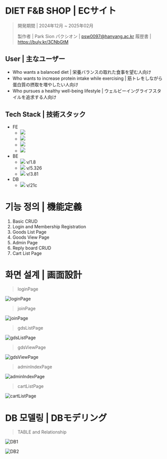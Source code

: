 # DIET F&B SHOP | ECサイト
> 開発期間 | 2024年12月 ~ 2025年02月
> 
> 製作者 | Park Sion パクシオン | psw0097@hanyang.ac.kr
> 履歴書 | https://buly.kr/3CNbGtM

## User | 主なユーザー
- Who wants a balanced diet | 栄養バランスの取れた食事を望む人向け
- Who wants to increase protein intake while exercising | 筋トレをしながら蛋白質の摂取を増やしたい人向け
- Who pursues a healthy well-being lifestyle | ウェルビーイングライフスタイルを追求する人向け

## Tech Stack | 技術スタック
- FE
  - <img src="https://img.shields.io/badge/html5-E34F26?style=for-the-badge&logo=html5&logoColor=white">
  - <img src="https://img.shields.io/badge/css-1572B6?style=for-the-badge&logo=css3&logoColor=white">
  - <img src="https://img.shields.io/badge/sass-CC6699?style=for-the-badge&logo=sass&logoColor=white">
  - <img src="https://img.shields.io/badge/javascript-F7DF1E?style=for-the-badge&logo=javascript&logoColor=black">
- BE
  - <img src="https://img.shields.io/badge/java-007396?style=for-the-badge&logo=java&logoColor=white"> v/1.8
  - <img src="https://img.shields.io/badge/spring-6DB33F?style=for-the-badge&logo=spring&logoColor=white"> v/5.326
  - <img src="https://img.shields.io/badge/apachemaven-C71A36?style=for-the-badge&logo=apachemaven&logoColor=white"> v/3.81
- DB
  - <img src="https://img.shields.io/badge/oracle-F80000?style=for-the-badge&logo=oracle&logoColor=white"> v/21c
 
# 기능 정의 | 機能定義
  1. Basic CRUD
  2. Login and Membership Registration
  3. Goods List Page
  4. Goods View Page
  5. Admin Page
  6. Reply board CRUD
  7. Cart List Page

# 화면 설계 | 画面設計
>loginPage


![loginPage](https://github.com/user-attachments/assets/473ae016-7961-4c9f-a78b-bda53b296448)
>joinPage


![joinPage](https://github.com/user-attachments/assets/f00cdf47-97f1-46bc-8b60-ff041ad5f0ab)
>gdsListPage


![gdsListPage](https://github.com/user-attachments/assets/bc48b41f-e530-45c0-b304-793c0b4c3f5e)
>gdsViewPage


![gdsViewPage](https://github.com/user-attachments/assets/f2436f5b-3791-47d7-acf9-53e442dac4b3)
>adminIndexPage


![adminIndexPage](https://github.com/user-attachments/assets/49d43edc-d46e-4312-af03-18504d2d6036)
>cartListPage


![cartListPage](https://github.com/user-attachments/assets/62f19ec9-80d0-4336-bf40-bc6eef2ad7d0)

# DB 모델링 | DBモデリング
>TABLE and Relationship


![DB1](https://github.com/user-attachments/assets/f9b15f17-fc61-49bd-a855-293f40649220)


![DB2](https://github.com/user-attachments/assets/dc09732c-79cd-44f9-8585-3970def80d6d)
